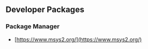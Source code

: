 ## Developer Packages
### Package Manager
- [https://www.msys2.org/](https://www.msys2.org/)

<!--stackedit_data:
eyJoaXN0b3J5IjpbLTIwMDQ3NTA2NzddfQ==
-->